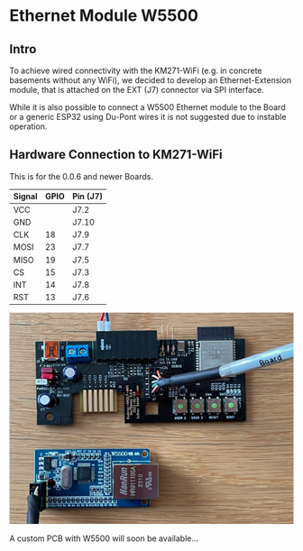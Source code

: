 # Ethernet Module W5500

## Intro

To achieve wired connectivity with the KM271-WiFi (e.g. in concrete basements without any WiFi), we decided to
develop an Ethernet-Extension module, that is attached on the EXT (J7) connector via SPI interface.

While it is also possible to connect a W5500 Ethernet module to the Board or a generic ESP32 using Du-Pont wires
it is not suggested due to instable operation.

## Hardware Connection to KM271-WiFi

This is for the 0.0.6 and newer Boards.

| Signal | GPIO | Pin (J7) |
|--------|------|----------|
| VCC	 |      | J7.2     |
| GND	 |      | J7.10    |
| CLK    | 18	| J7.9     |
| MOSI   | 23   | J7.7     |
| MISO   | 19   | J7.5     |
| CS     | 15   | J7.3     |
| INT    | 14   | J7.8     |
| RST    | 13   | J7.6     |

![Experimental-WireUp](IMG/WiredModule.png)

A custom PCB with W5500 will soon be available...